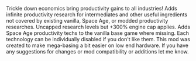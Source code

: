 Trickle down economics bring productivity gains to all industries!
Adds infinite productivity research for intermediates and other useful ingredients not covered by existing vanilla, Space Age, or modded productivity researches. Uncapped research levels but +300% engine cap applies.
Adds Space Age productivity techs to the vanilla base game where missing.
Each technology can be individually disabled if you don't like them.
This mod was created to make mega-basing a bit easier on low end hardware.
If you have any suggestions for changes or mod compatibility or additions let me know.
